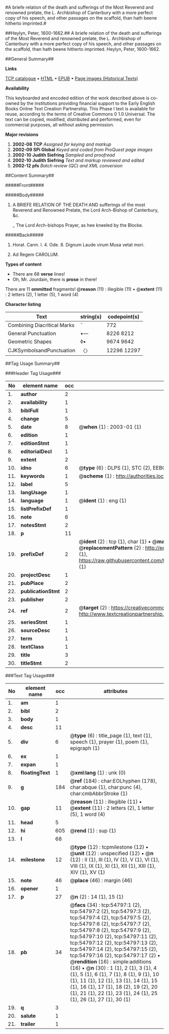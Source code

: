 #A briefe relation of the death and sufferings of the Most Reverend and renowned prelate, the L. Archbishop of Canterbury with a more perfect copy of his speech, and other passages on the scaffold, than hath beene hitherto imprinted.#

##Heylyn, Peter, 1600-1662.##
A briefe relation of the death and sufferings of the Most Reverend and renowned prelate, the L. Archbishop of Canterbury with a more perfect copy of his speech, and other passages on the scaffold, than hath beene hitherto imprinted.
Heylyn, Peter, 1600-1662.

##General Summary##

**Links**

[TCP catalogue](http://www.ota.ox.ac.uk/tcp/)  • 
[HTML](http://tei.it.ox.ac.uk/tcp/Texts-HTML/free/A43/A43512.html)  • 
[EPUB](http://tei.it.ox.ac.uk/tcp/Texts-EPUB/free/A43/A43512.epub) • 
[Page images (Historical Texts)](https://data.historicaltexts.jisc.ac.uk/view?pubId=eebo-12137717e&pageId=eebo-12137717e-54797-1)

**Availability**

This keyboarded and encoded edition of the
	       work described above is co-owned by the institutions
	       providing financial support to the Early English Books
	       Online Text Creation Partnership. This Phase I text is
	       available for reuse, according to the terms of Creative
	       Commons 0 1.0 Universal. The text can be copied,
	       modified, distributed and performed, even for
	       commercial purposes, all without asking permission.

**Major revisions**

1. __2002-08__ __TCP__ *Assigned for keying and markup*
1. __2002-09__ __SPi Global__ *Keyed and coded from ProQuest page images*
1. __2002-10__ __Judith Siefring__ *Sampled and proofread*
1. __2002-10__ __Judith Siefring__ *Text and markup reviewed and edited*
1. __2002-12__ __pfs__ *Batch review (QC) and XML conversion*

##Content Summary##

#####Front#####

#####Body#####

1. A BRIEFE RELATION OF THE DEATH AND sufferings of the most Reverend and Renowned Prelate, the Lord Arch-Bishop of Canterbury, &c.

    _ The Lord Arch-bishops Prayer, as hee kneeled by the Blocke.

#####Back#####

1. Horat. Carm. l. 4. Ode. 8. Dignum Laude virum Musa vetat mori.

1. Ad Regem CAROLUM.

**Types of content**

  * There are 68 **verse** lines!
  * Oh, Mr. Jourdain, there is **prose** in there!

There are 11 **ommitted** fragments! 
 @__reason__ (11) : illegible (11)  •  @__extent__ (11) : 2 letters (2), 1 letter (5), 1 word (4)

**Character listing**


|Text|string(s)|codepoint(s)|
|---|---|---|
|Combining             Diacritical Marks|̄|772|
|General Punctuation|•—|8226 8212|
|Geometric Shapes|◊▪|9674 9642|
|CJKSymbolsandPunctuation|〈〉|12296 12297|

##Tag Usage Summary##

###Header Tag Usage###

|No|element name|occ|attributes|
|---|---|---|---|
|1.|__author__|2||
|2.|__availability__|1||
|3.|__biblFull__|1||
|4.|__change__|5||
|5.|__date__|8| @__when__ (1) : 2003-01 (1)|
|6.|__edition__|1||
|7.|__editionStmt__|1||
|8.|__editorialDecl__|1||
|9.|__extent__|2||
|10.|__idno__|6| @__type__ (6) : DLPS (1), STC (2), EEBO-CITATION (1), OCLC (1), VID (1)|
|11.|__keywords__|1| @__scheme__ (1) : http://authorities.loc.gov/ (1)|
|12.|__label__|5||
|13.|__langUsage__|1||
|14.|__language__|1| @__ident__ (1) : eng (1)|
|15.|__listPrefixDef__|1||
|16.|__note__|6||
|17.|__notesStmt__|2||
|18.|__p__|11||
|19.|__prefixDef__|2| @__ident__ (2) : tcp (1), char (1)  •  @__matchPattern__ (2) : ([0-9\-]+):([0-9IVX]+) (1), (.+) (1)  •  @__replacementPattern__ (2) : http://eebo.chadwyck.com/downloadtiff?vid=$1&page=$2 (1), https://raw.githubusercontent.com/textcreationpartnership/Texts/master/tcpchars.xml#$1 (1)|
|20.|__projectDesc__|1||
|21.|__pubPlace__|2||
|22.|__publicationStmt__|2||
|23.|__publisher__|2||
|24.|__ref__|2| @__target__ (2) : https://creativecommons.org/publicdomain/zero/1.0/ (1), http://www.textcreationpartnership.org/docs/. (1)|
|25.|__seriesStmt__|1||
|26.|__sourceDesc__|1||
|27.|__term__|1||
|28.|__textClass__|1||
|29.|__title__|3||
|30.|__titleStmt__|2||


###Text Tag Usage###

|No|element name|occ|attributes|
|---|---|---|---|
|1.|__am__|1||
|2.|__bibl__|2||
|3.|__body__|1||
|4.|__desc__|11||
|5.|__div__|6| @__type__ (6) : title_page (1), text (1), speech (1), prayer (1), poem (1), epigraph (1)|
|6.|__ex__|1||
|7.|__expan__|1||
|8.|__floatingText__|1| @__xml:lang__ (1) : unk (0)|
|9.|__g__|184| @__ref__ (184) : char:EOLhyphen (178), char:abque (1), char:punc (4), char:cmbAbbrStroke (1)|
|10.|__gap__|11| @__reason__ (11) : illegible (11)  •  @__extent__ (11) : 2 letters (2), 1 letter (5), 1 word (4)|
|11.|__head__|5||
|12.|__hi__|605| @__rend__ (1) : sup (1)|
|13.|__l__|68||
|14.|__milestone__|12| @__type__ (12) : tcpmilestone (12)  •  @__unit__ (12) : unspecified (12)  •  @__n__ (12) : II (1), III (1), IV (1), V (1), VI (1), VIII (1), IX (1), XI (1), XII (1), XIII (1), XIV (1), XV (1)|
|15.|__note__|46| @__place__ (46) : margin (46)|
|16.|__opener__|1||
|17.|__p__|27| @__n__ (2) : 14 (1), 15 (1)|
|18.|__pb__|34| @__facs__ (34) : tcp:54797:1 (2), tcp:54797:2 (2), tcp:54797:3 (2), tcp:54797:4 (2), tcp:54797:5 (2), tcp:54797:6 (2), tcp:54797:7 (2), tcp:54797:8 (2), tcp:54797:9 (2), tcp:54797:10 (2), tcp:54797:11 (2), tcp:54797:12 (2), tcp:54797:13 (2), tcp:54797:14 (2), tcp:54797:15 (2), tcp:54797:16 (2), tcp:54797:17 (2)  •  @__rendition__ (16) : simple:additions (16)  •  @__n__ (30) : 1 (1), 2 (1), 3 (1), 4 (1), 5 (1), 6 (1), 7 (1), 8 (1), 9 (1), 10 (1), 11 (1), 12 (1), 13 (1), 14 (1), 15 (1), 16 (1), 17 (1), 18 (2), 19 (2), 20 (1), 21 (1), 22 (1), 23 (1), 24 (1), 25 (1), 26 (1), 27 (1), 30 (1)|
|19.|__q__|3||
|20.|__salute__|1||
|21.|__trailer__|1||
